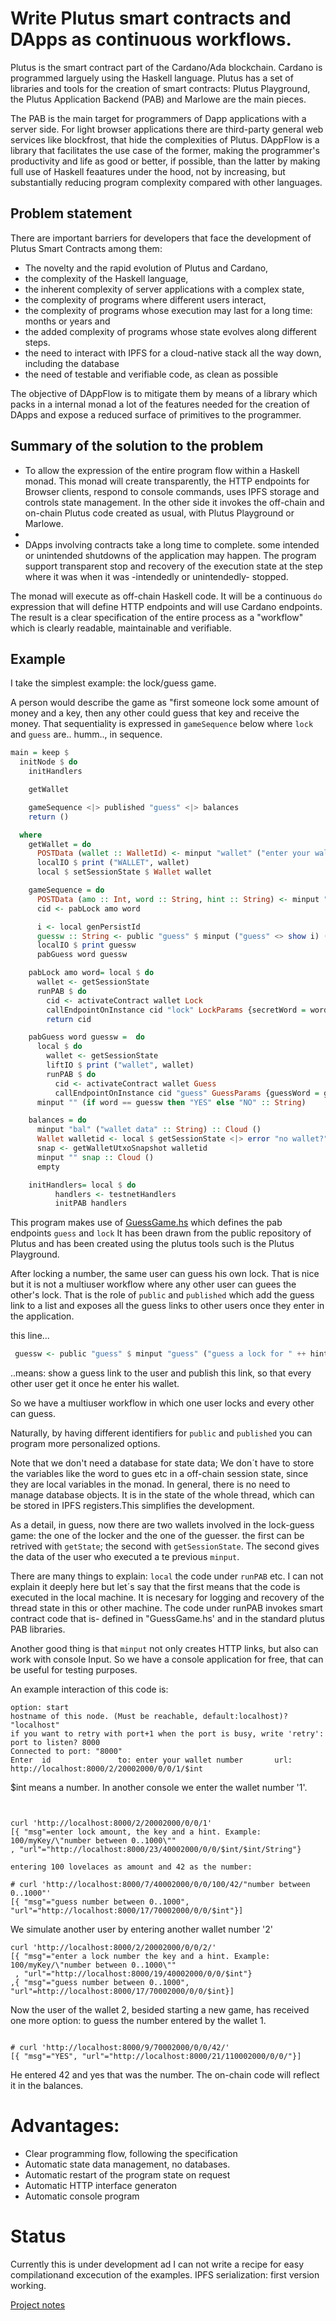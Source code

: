 Write Plutus smart contracts and DApps as continuous workflows.
===============================================================

Plutus is the smart contract part of the Cardano/Ada blockchain. Cardano is programmed larguely using the Haskell language. Plutus has a set of libraries and tools for the creation of smart contracts: Plutus Playground, the Plutus Application Backend (PAB) and Marlowe are the main pieces.

The PAB is the main target for programmers of Dapp applications with a server side. For light browser applications there are third-party general web services like blockfrost, that hide the complexities of Plutus. DAppFlow is a library that facilitates the use case of the former, making the programmer's productivity and life as good or better, if possible, than the latter by making full use of Haskell feaatures under the hood, not by increasing, but substantially reducing program complexity compared with other languages.

Problem statement
-----------------
There are important barriers for developers that face the development of Plutus Smart Contracts among them: 

 - The novelty and the rapid evolution of Plutus and Cardano, 
 - the complexity of the Haskell language, 
 - the inherent complexity of server applications with a complex state, 
 - the complexity of programs where different users interact,
 - the complexity of programs whose execution may last for a long time: months or years and
 - the added complexity of programs whose state evolves along different steps.
 - the need to interact with IPFS for a cloud-native stack all the way down, including the database
 - the need of testable and verifiable code, as clean as possible 

The objective of DAppFlow is to mitigate them by means of a library which packs in a internal monad a lot of the features needed for the creation of DApps and  expose a reduced surface of primitives to the programmer.


Summary of the solution to the problem
---------------------------------------

- To allow the expression of the entire program flow within a Haskell monad. This monad will create transparently, the HTTP endpoints for Browser clients, respond to console commands, uses IPFS storage and controls state management. In the other side  it invokes the off-chain and on-chain Plutus code created as usual, with Plutus Playground or Marlowe.
- 
- DApps involving contracts take a long time to complete. some intended or unintended shutdowns of the application may happen. The program support transparent stop and recovery of the execution state at the step where it was when it was -intendedly or unintendedly- stopped. 

The monad will execute as off-chain Haskell code. It will be a continuous `do` expression that will define HTTP endpoints and will use Cardano endpoints. The result is a clear specification of the entire process as a "workflow" which is clearly readable, maintainable and verifiable.

Example
-------
I take the simplest example: the lock/guess game.

 A person would describe the game as "first someone lock some amount of money and a key, then any other could guess that key and receive the money. That sequentiality is expressed in  `gameSequence` below where `lock` and `guess` are.. humm.., in sequence. 

```haskell
main = keep $
  initNode $ do
    initHandlers

    getWallet

    gameSequence <|> published "guess" <|> balances 
    return ()

  where
    getWallet = do
      POSTData (wallet :: WalletId) <- minput "wallet" ("enter your wallet number" :: String)
      localIO $ print ("WALLET", wallet)
      local $ setSessionState $ Wallet wallet

    gameSequence = do
      POSTData (amo :: Int, word :: String, hint :: String) <- minput "lock" ("enter lock amount, the key and a hint. Example: 100 myKey \"word of 5 letters\"" :: String)
      cid <- pabLock amo word

      i <- local genPersistId
      guessw :: String <- public "guess" $ minput ("guess" <> show i) ("guess " <> hint)
      localIO $ print guessw
      pabGuess word guessw

    pabLock amo word= local $ do
      wallet <- getSessionState
      runPAB $ do
        cid <- activateContract wallet Lock
        callEndpointOnInstance cid "lock" LockParams {secretWord = word, amount = Ada.adaValueOf $ fromIntegral amo} -- ,lockIndex=0}
        return cid

    pabGuess word guessw =  do
      local $ do
        wallet <- getSessionState
        liftIO $ print ("wallet", wallet)
        runPAB $ do
          cid <- activateContract wallet Guess
          callEndpointOnInstance cid "guess" GuessParams {guessWord = guessw} --,guessIndex=0}
      minput "" (if word == guessw then "YES" else "NO" :: String)

    balances = do
      minput "bal" ("wallet data" :: String) :: Cloud ()
      Wallet walletid <- local $ getSessionState <|> error "no wallet?"
      snap <- getWalletUtxoSnapshot walletid
      minput "" snap :: Cloud ()
      empty

    initHandlers= local $ do
          handlers <- testnetHandlers
          initPAB handlers
```
This program makes use of [GuessGame.hs](https://github.com/agocorona/DAppFlow/blob/main/ContractExample/GuessGame.hs) which defines the pab endpoints `guess` and `lock` It has been drawn from the public repository of Plutus and has been created using the plutus tools such is the Plutus Playground.

After locking a number, the same user can guess his own lock. That is nice but it is not a multiuser workflow where any other user can guees the other's lock. That is the role of `public`  and `published` which add the guess link to a list and exposes all the guess links to other users once they enter in the application.

this line...

```haskell
 guessw <- public "guess" $ minput "guess" ("guess a lock for " ++ hint) 
```

..means: show a guess link to the user and publish this link, so that every other user get it once he enter his wallet.

So we have a multiuser workflow in which one user locks and every other can guess. 

Naturally,  by having different identifiers for `public` and `published` you can program more personalized options.

Note that we don't need a database for state data; We don´t have to store the variables like the word to gues etc in a off-chain session state, since they are local variables in the monad. In general, there is no need to manage database objects. It is in the state of the whole thread, which can be stored in IPFS registers.This simplifies the development. 

As a detail, in guess, now there are two wallets involved in the lock-guess game: the one of the locker and the one of the guesser. the first can be retrived with `getState`; the second with `getSessionState`. The second gives the data of the user who executed a te previous `minput`.

There are many things to explain: `local` the code under `runPAB` etc. I can not explain it deeply here but let´s say that the first means that the code is executed in the local machine. It is necesary for logging and recovery of the thread state in this or other machine.  The code under runPAB invokes smart contract code that is- defined in "GuessGame.hs' and in the standard plutus PAB libraries.

Another good thing is that `minput` not only creates HTTP links, but also can work with console Input. 
So we have a console application for free, that can be useful for testing purposes.

An example interaction of this code is:

```
option: start
hostname of this node. (Must be reachable, default:localhost)? "localhost"
if you want to retry with port+1 when the port is busy, write 'retry': 
port to listen? 8000
Connected to port: "8000"
Enter  id               to: enter your wallet number       url:    http://localhost:8000/2/20002000/0/0/1/$int

```
$int means a number. In another console we enter the wallet number '1'.

```


curl 'http://localhost:8000/2/20002000/0/0/1'
[{ "msg"=enter lock amount, the key and a hint. Example: 100/myKey/\"number between 0..1000\""
, "url"="http://localhost:8000/23/40002000/0/0/$int/$int/String"}

entering 100 lovelaces as amount and 42 as the number:

# curl 'http://localhost:8000/7/40002000/0/0/100/42/"number between 0..1000"'
[{ "msg"="guess number between 0..1000", "url"="http://localhost:8000/17/70002000/0/0/$int"}]
```

We simulate another user by entering another wallet number '2'

```
curl 'http://localhost:8000/2/20002000/0/0/2/'
[{ "msg"="enter a lock number the key and a hint. Example: 100/myKey/\"number between 0..1000\""
 , "url"="http://localhost:8000/19/40002000/0/0/$int"}
,{ "msg"="guess number between 0..1000", "url"=http://localhost:8000/17/70002000/0/0/$int}]
```

Now the user of the wallet 2, besided starting a new game, has received one more option: to guess the number entered by the wallet 1. 
```

# curl 'http://localhost:8000/9/70002000/0/0/42/'
[{ "msg"="YES", "url"="http://localhost:8000/21/110002000/0/0/"}]

```
He entered 42 and yes that was the number. The on-chain code will reflect it in the balances.

# Advantages:

- Clear programming flow, following the specification
- Automatic state data management, no databases.
- Automatic restart of the program state on request
- Automatic HTTP interface generaton
- Automatic console program


Status
======

Currently this is under development ad I can not write a recipe for easy compilationand excecution of the examples.
IPFS serialization: first version working.



[Project notes](https://app.element.io/#/room/#Transient-Transient-Universe-HPlay_Lobby:gitter.im/$bIovoubZQs5OhY9_pnQ9tx3B_SXf6hi6zNKGew0HqXE)
